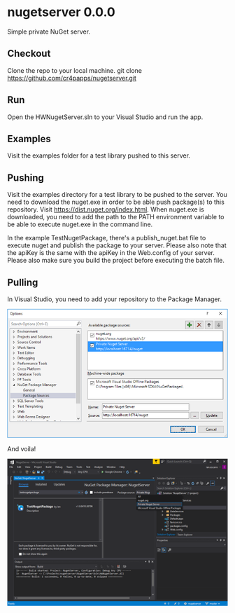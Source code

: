 # nugetserver 0.0.0
Simple private NuGet server.

## Checkout
Clone the repo to your local machine. git clone https://github.com/cr4papps/nugetserver.git

## Run
Open the HWNugetServer.sln to your Visual Studio and run the app.

## Examples
Visit the examples folder for a test library pushed to this server.

## Pushing
Visit the examples directory for a test library to be pushed to the server. You need to download the nuget.exe in order to be able push package(s) to this repository. Visit https://dist.nuget.org/index.html. When nuget.exe is downloaded, you need to add the path to the PATH environment variable to be able to execute nuget.exe in the command line.

In the example TestNugetPackage, there's a publish_nuget.bat file to execute nuget and publish the package to your server. Please also note that the apiKey is the same with the apiKey in the Web.config of your server. Please also make sure you build the project before executing the batch file.

## Pulling
In Visual Studio, you need to add your repository to the Package Manager.

[nuget]: img/nuget.png
[voila]: img/voila.png

![alt text][nuget]

And voila!

![alt text][voila]

